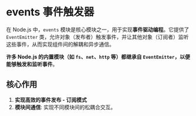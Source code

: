 # events 事件触发器

在 Node.js 中，`events` 模块是核心模块之一，用于实现**事件驱动编程**。它提供了 `EventEmitter` 类，允许对象（发布者）触发事件，并让其他对象（订阅者）监听这些事件，从而实现组件间的解耦和异步通信。

**许多 Node.js 的内置模块（如 `fs`、`net`、`http` 等）都继承自 `EventEmitter`，以便能够触发和监听事件**。

## 核心作用

1. **实现高效的事件发布 - 订阅模式**
2. **模块间通信**: 实现不同模块间的松耦合交互。



























